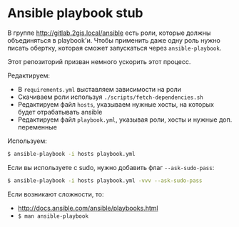 # Ansible playbook stub

В группе http://gitlab.2gis.local/ansible есть роли, которые должны объединяться в playbook'и.
Чтобы применить даже одну роль нужно писать обертку, которая сможет запускаться через `ansible-playbook`.

Этот репозиторий призван немного ускорить этот процесс.

Редактируем:
* В `requirements.yml` выставляем зависимости на роли
* Скачиваем роли используя `./scripts/fetch-dependencies.sh`
* Редактируем файл `hosts`, указываем нужные хосты, на которых будет отрабатывать ansible
* Редактируем файл `playbook.yml`, указывая роли, хосты и нужные доп. переменные

Используем:
```sh
$ ansible-playbook -i hosts playbook.yml
```

Если вы используете с sudo, нужно добавить флаг `--ask-sudo-pass`:
```sh
$ ansible-playbook -i hosts playbook.yml -vvv --ask-sudo-pass
```

Если возникают сложности, то:
* http://docs.ansible.com/ansible/playbooks.html
* `$ man ansible-playbook`
